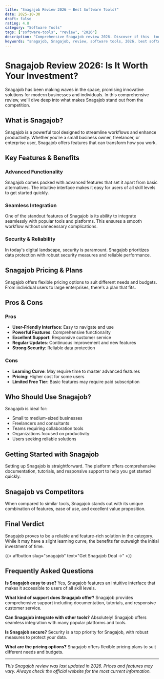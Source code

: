```yaml
---
title: "Snagajob Review 2026 – Best Software Tools?"
date: 2025-10-30
draft: false
rating: 4.8
category: "Software Tools"
tags: ["software-tools", "review", "2026"]
description: "Comprehensive Snagajob review 2026. Discover if this  tool is the best choice for your needs."
keywords: "snagajob, Snagajob, review, software tools, 2026, best software tools"
---
```


# Snagajob Review 2026: Is It Worth Your Investment?

Snagajob has been making waves in the  space, promising innovative solutions for modern businesses and individuals. In this comprehensive review, we'll dive deep into what makes Snagajob stand out from the competition.

## What is Snagajob?

Snagajob is a powerful  tool designed to streamline workflows and enhance productivity. Whether you're a small business owner, freelancer, or enterprise user, Snagajob offers features that can transform how you work.

## Key Features & Benefits

### Advanced Functionality
Snagajob comes packed with advanced features that set it apart from basic alternatives. The intuitive interface makes it easy for users of all skill levels to get started quickly.

### Seamless Integration
One of the standout features of Snagajob is its ability to integrate seamlessly with popular tools and platforms. This ensures a smooth workflow without unnecessary complications.

### Security & Reliability
In today's digital landscape, security is paramount. Snagajob prioritizes data protection with robust security measures and reliable performance.

## Snagajob Pricing & Plans

Snagajob offers flexible pricing options to suit different needs and budgets. From individual users to large enterprises, there's a plan that fits.

## Pros & Cons

### Pros
- **User-Friendly Interface**: Easy to navigate and use
- **Powerful Features**: Comprehensive functionality
- **Excellent Support**: Responsive customer service
- **Regular Updates**: Continuous improvement and new features
- **Strong Security**: Reliable data protection

### Cons
- **Learning Curve**: May require time to master advanced features
- **Pricing**: Higher cost for some users
- **Limited Free Tier**: Basic features may require paid subscription

## Who Should Use Snagajob?

Snagajob is ideal for:
- Small to medium-sized businesses
- Freelancers and consultants
- Teams requiring collaboration tools
- Organizations focused on productivity
- Users seeking reliable  solutions

## Getting Started with Snagajob

Setting up Snagajob is straightforward. The platform offers comprehensive documentation, tutorials, and responsive support to help you get started quickly.

## Snagajob vs Competitors

When compared to similar tools, Snagajob stands out with its unique combination of features, ease of use, and excellent value proposition.

## Final Verdict

Snagajob proves to be a reliable and feature-rich solution in the  category. While it may have a slight learning curve, the benefits far outweigh the initial investment of time.

{{< affbutton slug="snagajob" text="Get Snagajob Deal →" >}}

## Frequently Asked Questions

**Is Snagajob easy to use?**
Yes, Snagajob features an intuitive interface that makes it accessible to users of all skill levels.

**What kind of support does Snagajob offer?**
Snagajob provides comprehensive support including documentation, tutorials, and responsive customer service.

**Can Snagajob integrate with other tools?**
Absolutely! Snagajob offers seamless integration with many popular platforms and tools.

**Is Snagajob secure?**
Security is a top priority for Snagajob, with robust measures to protect your data.

**What are the pricing options?**
Snagajob offers flexible pricing plans to suit different needs and budgets.

---

*This Snagajob review was last updated in 2026. Prices and features may vary. Always check the official website for the most current information.*
